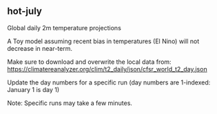 ## hot-july
Global daily 2m temperature projections

A Toy model assuming recent bias in temperatures (El Nino) will not decrease in near-term.

Make sure to download and overwrite the local data from: https://climatereanalyzer.org/clim/t2_daily/json/cfsr_world_t2_day.json

Update the day numbers for a specific run (day numbers are 1-indexed: January 1 is day 1)

Note: Specific runs may take a few minutes.
